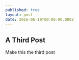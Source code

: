 ```yaml
---
published: true
layout: post
date: 2016-06-19T00:00:00.000Z
---
```

## A Third Post

Make this the third post
